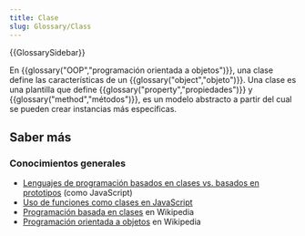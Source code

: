 ```yaml
---
title: Clase
slug: Glossary/Class
---
```


{{GlossarySidebar}}

En {{glossary("OOP","programación orientada a objetos")}}, una clase define las características de un {{glossary("object","objeto")}}. Una clase es una plantilla que define {{glossary("property","propiedades")}} y {{glossary("method","métodos")}}, es un modelo abstracto a partir del cual se pueden crear instancias más específicas.

## Saber más

### Conocimientos generales

- [Lenguajes de programación basados en clases vs. basados en prototipos](/es/docs/conflicting/Web/JavaScript/Inheritance_and_the_prototype_chain) (como JavaScript)
- [Uso de funciones como clases en JavaScript](/es/docs/Learn_web_development/Extensions/Advanced_JavaScript_objects)
- [Programación basada en clases](https://en.wikipedia.org/wiki/Class-based_programming) en Wikipedia
- [Programación orientada a objetos](https://en.wikipedia.org/wiki/Object-oriented_programming) en Wikipedia
